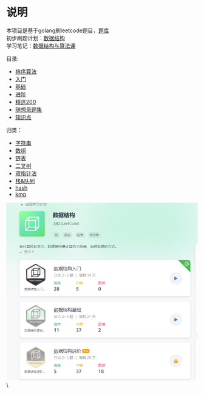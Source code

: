 # 说明
本项目是基于golang刷leetcode题目，[题库](https://leetcode-cn.com/problemset/all/) \
初步刷题计划：[数据结构](https://leetcode-cn.com/study-plan/data-structures/?progress=v04mu2t) \
学习笔记：[数据结构与算法课](notes/icource.md)

目录:
- [排序算法](notes/sort.md)
- [入门](notes/getting_started.md)
- [基础](notes/base.md)
- [进阶](notes/advance.md)
- [精选200](notes/chosen.md)
- [随想录题集](notes/random.md)
- [知识点](notes/knowledge.md)

归类：
- [字符串](classification_notes/string.md)
- [数组](classification_notes/array.md)
- [链表](classification_notes/linked_list.md)
- [二叉树](classification_notes/binary_search_tree.md)
- [双指针法](classification_notes/double_pointer.md)
- [栈&队列](classification_notes/stack_queue.md)
- [hash](classification_notes/hash.md)
- [kmp](classification_notes/kmp.md)

![](notes/img/structure.png) \



